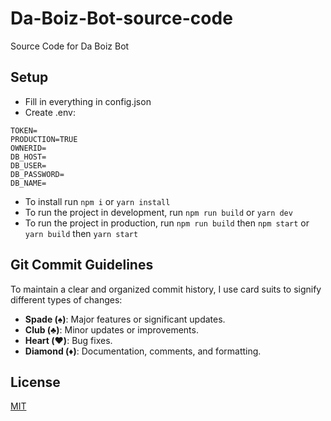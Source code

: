 # Da-Boiz-Bot-source-code
Source Code for Da Boiz Bot

## Setup
- Fill in everything in config.json
- Create .env:
```
TOKEN=
PRODUCTION=TRUE
OWNERID=
DB_HOST=
DB_USER=
DB_PASSWORD=
DB_NAME=
```
- To install run `npm i` or `yarn install`
- To run the project in development, run `npm run build` or `yarn dev`
- To run the project in production, run `npm run build` then `npm start` or `yarn build` then `yarn start`

## Git Commit Guidelines

To maintain a clear and organized commit history, I use card suits to signify different types of changes:

- **Spade (♠︎)**: Major features or significant updates.
- **Club (♣︎)**: Minor updates or improvements.
- **Heart (♥︎)**: Bug fixes.
- **Diamond (♦︎)**: Documentation, comments, and formatting.

## License

[MIT](https://choosealicense.com/licenses/mit/)
